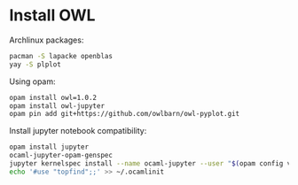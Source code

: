 # Install OWL

Archlinux packages:
```sh
pacman -S lapacke openblas 
yay -S plplot
```

Using opam:
```sh
opam install owl=1.0.2
opam install owl-jupyter
opam pin add git+https://github.com/owlbarn/owl-pyplot.git
```

Install jupyter notebook compatibility:
```sh
opam install jupyter 
ocaml-jupyter-opam-genspec
jupyter kernelspec install --name ocaml-jupyter --user "$(opam config var share)/jupyter"
echo '#use "topfind";;' >> ~/.ocamlinit
```

